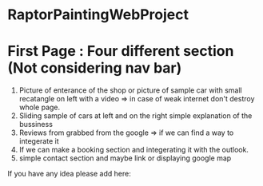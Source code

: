 # RaptorPaintingWebProject
# First Page : Four different section (Not considering nav bar)
1. Picture of enterance of the shop or picture of sample car with small recatangle on left with a video => in case of weak internet don't destroy whole page.
2. Sliding sample of cars at left and on the right simple explanation of the bussiness
3. Reviews from grabbed from the google => if we can find a way to integerate it 
4. If we can make a booking section and integerating it with the outlook. 
5. simple contact section and maybe link or displaying google map

If you have any idea please add here: 
